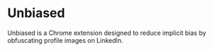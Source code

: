 # Unbiased
Unbiased is a Chrome extension designed to reduce implicit bias by obfuscating profile images on LinkedIn.
